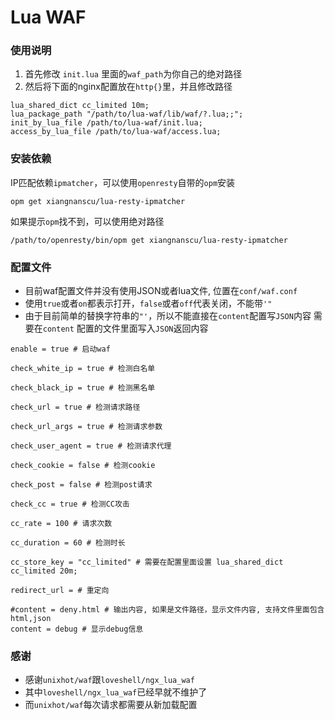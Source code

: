 # Lua WAF


### 使用说明

1. 首先修改 `init.lua` 里面的`waf_path`为你自己的绝对路径
2. 然后将下面的nginx配置放在`http{}`里，并且修改路径

```nginx
lua_shared_dict cc_limited 10m;
lua_package_path "/path/to/lua-waf/lib/waf/?.lua;;";
init_by_lua_file /path/to/lua-waf/init.lua;
access_by_lua_file /path/to/lua-waf/access.lua;
```

### 安装依赖

IP匹配依赖`ipmatcher`，可以使用`openresty`自带的`opm`安装

`opm get xiangnanscu/lua-resty-ipmatcher`

如果提示`opm`找不到，可以使用绝对路径

`/path/to/openresty/bin/opm get xiangnanscu/lua-resty-ipmatcher`


### 配置文件

* 目前waf配置文件并没有使用JSON或者lua文件, 位置在`conf/waf.conf`
* 使用`true`或者`on`都表示打开，`false`或者`off`代表关闭，不能带`'"`
* 由于目前简单的替换字符串的`"'`，所以不能直接在`content`配置写`JSON`内容
需要在`content` 配置的文件里面写入`JSON`返回内容

```nginx
enable = true # 启动waf

check_white_ip = true # 检测白名单

check_black_ip = true # 检测黑名单

check_url = true # 检测请求路径

check_url_args = true # 检测请求参数

check_user_agent = true # 检测请求代理

check_cookie = false # 检测cookie

check_post = false # 检测post请求

check_cc = true # 检测CC攻击

cc_rate = 100 # 请求次数

cc_duration = 60 # 检测时长

cc_store_key = "cc_limited" # 需要在配置里面设置 lua_shared_dict cc_limited 20m;

redirect_url = # 重定向

#content = deny.html # 输出内容, 如果是文件路径，显示文件内容, 支持文件里面包含html,json
content = debug # 显示debug信息
```

### 感谢

* 感谢`unixhot/waf`跟`loveshell/ngx_lua_waf`
* 其中`loveshell/ngx_lua_waf`已经早就不维护了
* 而`unixhot/waf`每次请求都需要从新加载配置
